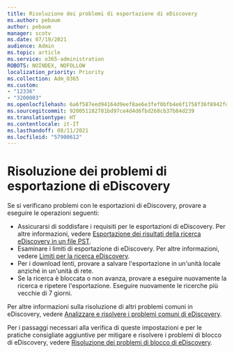 ```yaml
---
title: Risoluzione dei problemi di esportazione di eDiscovery
ms.author: pebaum
author: pebaum
manager: scotv
ms.date: 07/19/2021
audience: Admin
ms.topic: article
ms.service: o365-administration
ROBOTS: NOINDEX, NOFOLLOW
localization_priority: Priority
ms.collection: Adm_O365
ms.custom:
- "12336"
- "3200003"
ms.openlocfilehash: 6a6f587eed94164d9eef8ae6e3fef0bfb4e6f1758f36f8942fd3db25a4549408
ms.sourcegitcommit: 920051182781bd97ce4d4d6fbd268cb37b84d239
ms.translationtype: HT
ms.contentlocale: it-IT
ms.lasthandoff: 08/11/2021
ms.locfileid: "57900612"
---
```

# <a name="troubleshooting-ediscovery-export-issues"></a>Risoluzione dei problemi di esportazione di eDiscovery

Se si verificano problemi con le esportazioni di eDiscovery, provare a eseguire le operazioni seguenti:

- Assicurarsi di soddisfare i requisiti per le esportazioni di eDiscovery. Per altre informazioni, vedere [Esportazione dei risultati della ricerca eDiscovery in un file PST](https://docs.microsoft.com/exchange/security-and-compliance/in-place-ediscovery/export-search-results#what-do-you-need-to-know-before-you-begin).
- Esaminare i limiti di esportazione di eDiscovery. Per altre informazioni, vedere [Limiti per la ricerca eDiscovery](https://docs.microsoft.com/microsoft-365/compliance/limits-for-content-search#export-limits).
- Per i download lenti, provare a salvare l'esportazione in un'unità locale anziché in un'unità di rete.
- Se la ricerca è bloccata o non avanza, provare a eseguire nuovamente la ricerca e ripetere l'esportazione. Eseguire nuovamente le ricerche più vecchie di 7 giorni.

Per altre informazioni sulla risoluzione di altri problemi comuni in eDiscovery, vedere [Analizzare e risolvere i problemi comuni di eDiscovery](https://docs.microsoft.com/microsoft-365/compliance/ediscovery-troubleshooting-common-issues).

Per i passaggi necessari alla verifica di queste impostazioni e per le pratiche consigliate aggiuntive per mitigare e risolvere i problemi di blocco di eDiscovery, vedere [Risoluzione dei problemi di blocco di eDiscovery](https://docs.microsoft.com/microsoft-365/compliance/hold-distribution-errors).